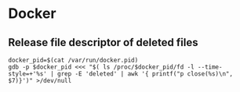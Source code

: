 # Docker

## Release file descriptor of deleted files

```
docker_pid=$(cat /var/run/docker.pid)
gdb -p $docker_pid <<< "$( ls /proc/$docker_pid/fd -l --time-style=+'%s' | grep -E 'deleted' | awk '{ printf("p close(%s)\n", $7)}')" >/dev/null
```
